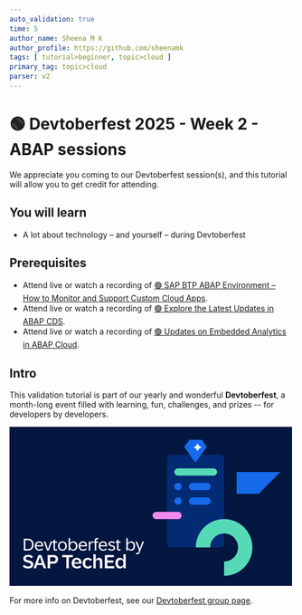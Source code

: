 ```yaml
---
auto_validation: true
time: 5
author_name: Sheena M K
author_profile: https://github.com/sheenamk
tags: [ tutorial>beginner, topic>cloud ]
primary_tag: topic>cloud
parser: v2
---
```

  
# 🟢 Devtoberfest 2025 - Week 2 - ABAP sessions

<!-- description --> We appreciate you coming to our Devtoberfest session(s), and this tutorial will allow you to get credit for attending.

## You will learn

- A lot about technology – and yourself – during Devtoberfest

## Prerequisites

- Attend live or watch a recording of [🟢 SAP BTP ABAP Environment – How to Monitor and Support Custom Cloud Apps](https://www.youtube.com/watch?v=TWzP1kBsFG0).
- Attend live or watch a recording of [🟢 Explore the Latest Updates in ABAP CDS](https://youtube.com/watch?v=VNJWHBUxtYY).
- Attend live or watch a recording of [🟢 Updates on Embedded Analytics in ABAP Cloud](https://www.youtube.com/watch?v=iREHX4ufaH4).

## Intro

This validation tutorial is part of our yearly and wonderful **Devtoberfest**, a month-long event filled with learning, fun, challenges, and prizes -- for developers by developers.

![Devtoberfest](devtoberfestBanner2.png) 

For more info on Devtoberfest, see our [Devtoberfest group page](https://community.sap.com/t5/devtoberfest/gh-p/Devtoberfest).

<!--

### Question 1 - 🟢 SAP BTP ABAP Environment – How to Monitor and Support Custom Cloud Apps

<div>&nbsp;</div><iframe width="560" height="315" src="https://www.youtube.com/embed/TWzP1kBsFG0" frameborder="0" allowfullscreen></iframe>

### Question 2 - 🟢 Explore the Latest Updates in ABAP CDS

<div>&nbsp;</div><iframe width="560" height="315" src="https://www.youtube.com/embed/TWzP1kBsFG0" frameborder="0" allowfullscreen></iframe>

### Question 3 - 🟢 Updates on Embedded Analytics in ABAP Cloud

<div>&nbsp;</div><iframe width="560" height="315" src="https://www.youtube.com/embed/iREHX4ufaH4" frameborder="0" allowfullscreen></iframe>

-->